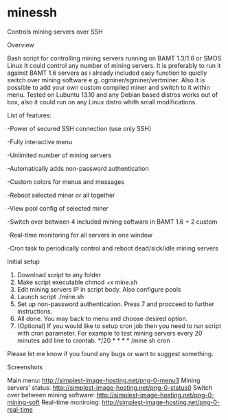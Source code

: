 minessh
=======

Controls mining servers over SSH

Overview

Bash script for controlling mining servers running on BAMT 1.3/1.6 or SMOS Linux It could control any number of mining servers. It is preferably to run it against BAMT 1.6 servers as i already included easy function to quiclly switch over mining software e.g. cgminer/sgminer/vertminer. Also it is possible to add your own custom compiled miner and switch to it within menu. Tested on Lubuntu 13.10 and any Debian based distros works out of box, also it could run on any Linux distro whith small modifications.


List of features:

-Power of secured SSH connection (use only SSH)

-Fully interactive menu

-Unlimited number of mining servers

-Automatically adds non-password authentication

-Custom colors for menus and messages

-Reboot selected miner or all together

-View pool config of selected miner

-Switch over between 4 included mining software in BAMT 1.6 + 2 custom

-Real-time monitoring for all servers in one window

-Cron task to periodically control and reboot dead/sick/idle mining servers



Initial setup


1. Download script to any folder
2. Make script executable chmod +x mine.sh
3. Edit mining servers IP in script body. Also configure pools
4. Launch script ./mine.sh
5. Set up non-password authentication. Press 7 and procceed to further instructions.
6. All done. You may back to menu and choose desired option.
7. (Optional) If you would like to setup cron job then you need to run script with cron parameter. For example to test mining servers every 20 minutes add line to crontab. */20 * * * * /mine.sh cron



Please let me know if you found any bugs or want to suggest something.

Screenshots

Main menu: http://simplest-image-hosting.net/png-0-menu3
Mining servers' status:  http://simplest-image-hosting.net/png-0-status0
Switch over between mining software:  http://simplest-image-hosting.net/png-0-mining-soft
Real-time moniroing:  http://simplest-image-hosting.net/png-0-real-time

